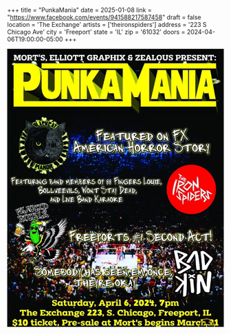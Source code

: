 +++
title = "PunkaMania"
date = 2025-01-08
link = "https://www.facebook.com/events/941588217587458"
draft = false
location = 'The Exchange'
artists = ['theironspiders']
address = '223 S Chicago Ave'
city = 'Freeport'
state = 'IL'
zip = '61032'
doors = 2024-04-06T19:00:00-05:00
+++

![punkamania 2024 flyer](flyer.png)
